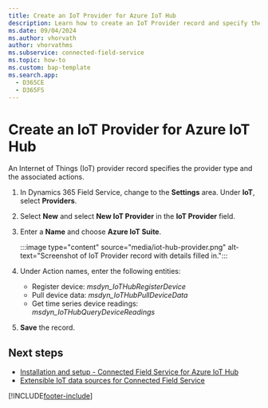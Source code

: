 ```yaml
---
title: Create an IoT Provider for Azure IoT Hub
description: Learn how to create an IoT Provider record and specify the associated actions in Dynamics 365 Field Service.
ms.date: 09/04/2024
ms.author: vhorvath
author: vhorvathms
ms.subservice: connected-field-service
ms.topic: how-to
ms.custom: bap-template
ms.search.app: 
  - D365CE
  - D365FS
--- 
```


# Create an IoT Provider for Azure IoT Hub

An Internet of Things (IoT) provider record specifies the provider type and the associated actions.

1. In Dynamics 365 Field Service, change to the **Settings** area. Under **IoT**, select **Providers**.

1. Select **New** and select **New IoT Provider** in the **IoT Provider** field.

1. Enter a **Name** and choose **Azure IoT Suite**.

   :::image type="content" source="media/iot-hub-provider.png" alt-text="Screenshot of IoT Provider record with details filled in.":::

1. Under Action names, enter the following entities:

   - Register device: *msdyn_IoTHubRegisterDevice*
   - Pull device data: *msdyn_IoTHubPullDeviceData*
   - Get time series device readings: *msdyn_IoTHubQueryDeviceReadings*

1. **Save** the record.

## Next steps

- [Installation and setup - Connected Field Service for Azure IoT Hub](installation-setup-iothub.md)
- [Extensible IoT data sources for Connected Field Service](cfs-custom-iot-provider.md)

[!INCLUDE[footer-include](../includes/footer-banner.md)]
